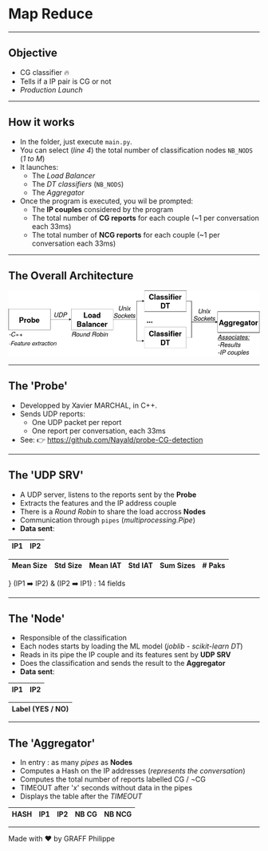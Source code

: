 # Map Reduce


----


## Objective
- CG classifier :fire:
- Tells if a IP pair is CG or not
- *Production Launch*


----


## How it works
- In the folder, just execute `main.py`.
- You can select (_line 4_) the total number of classification nodes `NB_NODS` (*1 to M*)
- It launches:
  - The *Load Balancer*
  - The *DT classifiers* (`NB_NODS`)
  - The *Aggregator*
- Once the program is executed, you wil be prompted:
  - The **IP couples** considered by the program
  - The total number of **CG reports** for each couple (~1 per conversation each 33ms)
  - The total number of **NCG reports** for each couple (~1 per conversation each 33ms)


----


## The Overall Architecture

![img](./Archi_VNF.drawio.png)



----


## The 'Probe'
- Developped by Xavier MARCHAL, in C++.
- Sends UDP reports:
  - One UDP packet per report
  - One report per conversation, each 33ms
- See: :point_right: https://github.com/Nayald/probe-CG-detection


----


## The 'UDP SRV'
- A UDP server, listens to the reports sent by the **Probe**
- Extracts the features and the IP address couple
- There is a *Round Robin* to share the load accross **Nodes**
- Communication through `pipes` (*multiprocessing.Pipe*)
- **Data sent**:

| IP1   | IP2 |
|-      |-    |

| Mean Size | Std Size  | Mean IAT | Std IAT | Sum Sizes | # Paks  |
|-          | -         | -        |    -     | -         |     -   |

} (IP1 :arrow_right: IP2) & (IP2 :arrow_right: IP1) : 14 fields


----


## The 'Node'
- Responsible of the classification
- Each nodes starts by loading the ML model (*joblib - scikit-learn DT*)
- Reads in its pipe the IP couple and its features sent by **UDP SRV**
- Does the classification and sends the result to the **Aggregator**
- **Data sent**:

| IP1   | IP2 |
|-      |-    |

| Label (YES / NO)   |
|-      |


----


## The 'Aggregator'
- In entry : as many *pipes* as **Nodes**
- Computes a Hash on the IP addresses (*represents the conversation*)
- Computes the total number of reports labelled CG / ¬CG
- TIMEOUT after '*x*' seconds without data in the pipes
- Displays the table after the *TIMEOUT*

| HASH  | IP1   | IP2   | NB CG | NB NCG  |
|-      | -      | -      | -      |  -       |


----
Made with :heart: by GRAFF Philippe
